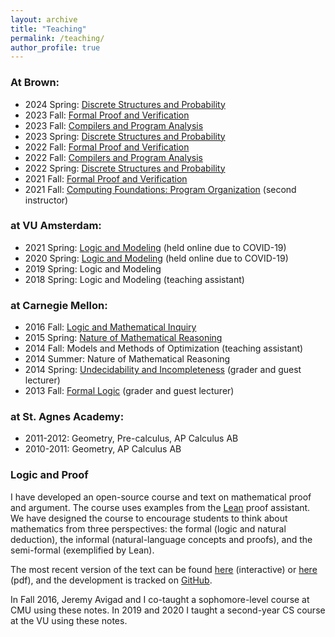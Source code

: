 ```yaml
---
layout: archive
title: "Teaching"
permalink: /teaching/
author_profile: true
---
```


### At Brown:

* 2024 Spring: [Discrete Structures and Probability](https://cs22.io/)
* 2023 Fall: [Formal Proof and Verification](https://browncs1951x.github.io/)
* 2023 Fall: [Compilers and Program Analysis](https://browncs1260.github.io/)
* 2023 Spring: [Discrete Structures and Probability](https://cs22.io/)
* 2022 Fall: [Formal Proof and Verification](https://browncs1951x.github.io/)
* 2022 Fall: [Compilers and Program Analysis](https://browncs1260.github.io/)
* 2022 Spring: [Discrete Structures and Probability](https://cs22.io/)
* 2021 Fall: [Formal Proof and Verification](https://cs.brown.edu/courses/cs1951x/)
* 2021 Fall: [Computing Foundations: Program Organization](https://cs.brown.edu/courses/csci0112/fall-2021/) (second instructor)

### at VU Amsterdam:

* 2021 Spring: [Logic and Modeling]({{site.url}}/logic_and_modeling_2021/lectures) (held online due to COVID-19)
* 2020 Spring: [Logic and Modeling]({{site.url}}/logic_and_modeling) (held online due to COVID-19)
* 2019 Spring: Logic and Modeling
* 2018 Spring: Logic and Modeling (teaching assistant)

### at Carnegie Mellon:

* 2016 Fall: [Logic and Mathematical Inquiry](http://avigad.github.io/logic_and_proof) 
* 2015 Spring: [Nature of Mathematical Reasoning](80110) 
* 2014 Fall: Models and Methods of Optimization (teaching assistant)
* 2014 Summer: Nature of Mathematical Reasoning 
* 2014 Spring: [Undecidability and Incompleteness](https://oli.cmu.edu/courses/free-open/logic-proofs-course-details/) (grader and guest lecturer)
* 2013 Fall: [Formal Logic](http://www.andrew.cmu.edu/user/avigad/Teaching/landc_notes.pdf) (grader and guest lecturer)

### at St. Agnes Academy:

* 2011-2012: Geometry, Pre-calculus, AP Calculus AB 
* 2010-2011: Geometry, AP Calculus AB

### Logic and Proof

I have developed an open-source course and text on mathematical proof and argument. The course
uses examples from the [Lean](https://leanprover.github.io) proof assistant. We have designed the
course to encourage students to think about mathematics from three perspectives: the formal (logic
and natural deduction), the informal (natural-language concepts and proofs), and the semi-formal
(exemplified by Lean).

The most recent version of the text can be found [here](https://avigad.github.io/logic_and_proof/)
(interactive) or [here](https://avigad.github.io/logic_and_proof/logic_and_proof.pdf) (pdf), and the
development is tracked on [GitHub](https://github.com/avigad/logic_and_proof).

In Fall 2016, Jeremy Avigad and I co-taught a sophomore-level course at CMU using these notes.
In 2019 and 2020 I taught a second-year CS course at the VU using these notes.